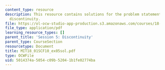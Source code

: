 ```yaml
---
content_type: resource
description: This resource contains solutions for the problem statements related to
  discontinuity.
file: https://ol-ocw-studio-app-production.s3.amazonaws.com/courses/18-01sc-single-variable-calculus-fall-2010/5014374a5054c09b52041b1fe02774ba_MIT18_01SCF10_ex05sol.pdf
file_type: application/pdf
learning_resource_types: []
parent_title: 'Session 5: Discontinuity'
parent_type: CourseSection
resourcetype: Document
title: MIT18_01SCF10_ex05sol.pdf
type: OCWFile
uid: 5014374a-5054-c09b-5204-1b1fe02774ba
---
```

